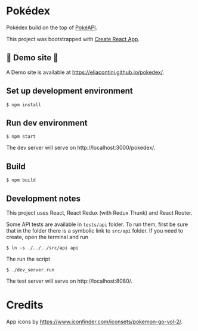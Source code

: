 # Pokédex

Pokédex build on the top of [PokéAPI](https://pokeapi.co/).

This project was bootstrapped with [Create React App](https://create-react-app.dev/).

## 📢️ Demo site 🐨️

A Demo site is available at https://eliacontini.github.io/pokedex/.

## Set up development environment

    $ npm install

## Run dev environment

    $ npm start

The dev server will serve on http://localhost:3000/pokedex/.

## Build

    $ npm build

## Development notes

This project uses React, React Redux (with Redux Thunk) and React Router.

Some API tests are available in `tests/api` folder. To run them, first be sure
that in the folder there is a symbolic link to `src/api` folder.
If you need to create, open the terminal and run

    $ ln -s ./../../src/api api

The run the script

    $ ./dev_server.run

The test server will serve on http://localhost:8080/.

# Credits

App icons by https://www.iconfinder.com/iconsets/pokemon-go-vol-2/.
